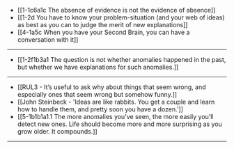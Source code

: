 - [[1-1c6a1c The absence of evidence is not the evidence of absence]]
- [[1-2d You have to know your problem-situation (and your web of ideas) as best as you can to judge the merit of new explanations]]
- [[4-1a5c When you have your Second Brain, you can have a conversation with it]]
---
- [[1-2f1b3a1 The question is not whether anomalies happened in the past, but whether we have explanations for such anomalies.]]
---
- [[RUL3 - It’s useful to ask why about things that seem wrong, and especially ones that seem wrong but somehow funny.]]
- [[John Steinbeck - 'Ideas are like rabbits. You get a couple and learn how to handle them, and pretty soon you have a dozen.']]
- [[5-1b1b1a1.1 The more anomalies you’ve seen, the more easily you’ll detect new ones. Life should become more and more surprising as you grow older. It compounds.]]
---
